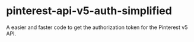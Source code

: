 # pinterest-api-v5-auth-simplified
A easier and faster code to get the authorization token for the Pinterest v5 API. 
